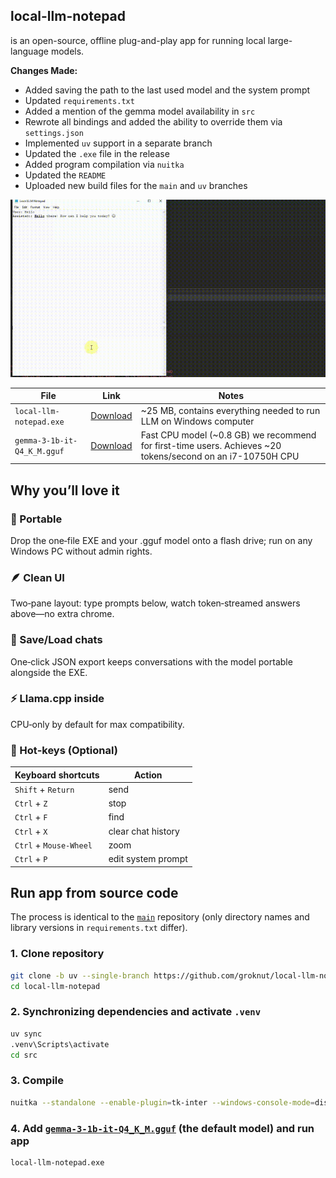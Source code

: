 ## local-llm-notepad
is an open-source, offline plug-and-play app for running local large-language models. 

**Changes Made:**
- Added saving the path to the last used model and the system prompt
- Updated `requirements.txt`
- Added a mention of the gemma model availability in `src`
- Rewrote all bindings and added the ability to override them via `settings.json`
- Implemented `uv` support in a separate branch
- Updated the `.exe` file in the release
- Added program compilation via `nuitka`
- Updated the `README`
- Uploaded new build files for the `main` and `uv` branches

![main_img](img/main.gif)

| File | Link | Notes |
|-------|------|------|
| `local-llm-notepad.exe` | [Download](https://github.com/groknut/local-llm-notepad/releases/tag/v1.0.2) | ~25 MB, contains everything needed to run LLM on Windows computer |
| `gemma-3-1b-it-Q4_K_M.gguf` | [Download](https://huggingface.co/ggml-org/gemma-3-1b-it-GGUF/tree/main) | Fast CPU model (~0.8 GB) we recommend for first-time users. Achieves ~20 tokens/second on an i7-10750H CPU |


## Why you’ll love it

### 🔌 Portable

Drop the one‑file EXE and your .gguf model onto a flash drive; run on any Windows PC without admin rights.

### 🪶 Clean UI

Two‑pane layout: type prompts below, watch token‑streamed answers above—no extra chrome.

### 💾 Save/Load chats

One‑click JSON export keeps conversations with the model portable alongside the EXE.

### ⚡ Llama.cpp inside

CPU‑only by default for max compatibility.

### 🎹 Hot‑keys (Optional)

| Keyboard shortcuts | Action |
|------|------|
| `Shift` + `Return` | send |
| `Ctrl` + `Z` | stop |
| `Ctrl` + `F` | find |
| `Ctrl` + `X` | clear chat history |
| `Ctrl` + `Mouse-Wheel` | zoom |
| `Ctrl` + `P` | edit system prompt |


## Run app from source code
The process is identical to the [`main`](https://github.com/runzhouye/Local_LLM_Notepad) repository (only directory names and library versions in `requirements.txt` differ).

### 1. Clone repository
```bash
git clone -b uv --single-branch https://github.com/groknut/local-llm-notepad.git
cd local-llm-notepad
```

### 2. Synchronizing dependencies and activate `.venv`
```bash
uv sync
.venv\Scripts\activate
cd src
```
### 3. Compile
```bash
nuitka --standalone --enable-plugin=tk-inter --windows-console-mode=disable --onefile --output-filename=local-llm-notepad.exe main.py
```

### 4. Add [`gemma-3-1b-it-Q4_K_M.gguf`](https://huggingface.co/ggml-org/gemma-3-1b-it-GGUF/tree/main) (the default model) and run app
```bash
local-llm-notepad.exe
```

